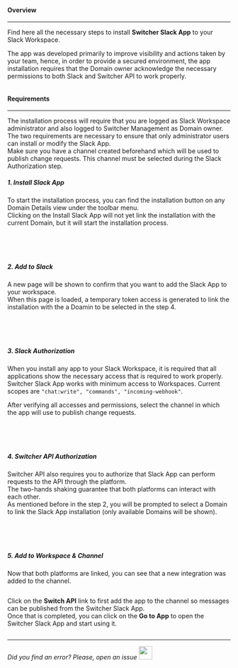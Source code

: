 #### Overview
* * *

Find here all the necessary steps to install **Switcher Slack App** to your Slack Workspace.

The app was developed primarily to improve visibility and actions taken by your team, hence, in order to provide a secured environment, the app installation requires that the Domain owner acknowledge the necessary permissions to both Slack and Switcher API to work properly.

<img src="[$ASSETS_LOCATION]/documentation/images/slack/switcherapi_slack_banner.png" class="image-style center width-70 dark-invert" alt=""/><p>

#### Requirements
* * *

The installation process will require that you are logged as Slack Workspace administrator and also logged to Switcher Management as Domain owner.</br>
The two requirements are necessary to ensure that only administrator users can install or modify the Slack App.</br>
Make sure you have a channel created beforehand which will be used to publish change requests. This channel must be selected during the Slack Authorization step.


##### 1. **Install Slack App**

To start the installation process, you can find the installation button on any Domain Details view under the toolbar menu.</br>
Clicking on the Install Slack App will not yet link the installation with the current Domain, but it will start the installation process.

<img src="[$ASSETS_LOCATION]/documentation/images/slack/install/slack_install.jpg" class="image-style center shadow dark-invert" alt=""/><p>

</br></br>

##### 2. **Add to Slack**

A new page will be shown to confirm that you want to add the Slack App to your workspace.</br>
When this page is loaded, a temporary token access is generated to link the installation with the a Doamin to be selected in the step 4.

<img src="[$ASSETS_LOCATION]/documentation/images/slack/install/slack_app_install.jpg" class="image-style center shadow dark-invert" alt=""/><p>

</br></br>

##### 3. **Slack Authorization**

When you install any app to your Slack Workspace, it is required that all applications show the necessary access that is required to work properly.</br>
Switcher Slack App works with minimum access to Workspaces. Current scopes are `"chat:write", "commands", "incoming-webhook"`.

After verifying all accesses and permissions, select the channel in which the app will use to publish change requests.</br>

<img src="[$ASSETS_LOCATION]/documentation/images/slack/install/slack_app_auth.jpg" class="image-style center shadow dark-invert" alt=""/><p>

</br></br>

##### 4. **Switcher API Authorization**

Switcher API also requires you to authorize that Slack App can perform requests to the API through the platform.</br>
The two-hands shaking guarantee that both platforms can interact with each other.</br>
As mentioned before in the step 2, you will be prompted to select a Domain to link the Slack App installation (only available Domains will be shown).

<img src="[$ASSETS_LOCATION]/documentation/images/slack/install/slack_switcher_auth.jpg" class="image-style center shadow dark-invert" alt=""/><p>

</br></br>

##### 5. **Add to Workspace & Channel**

Now that both platforms are linked, you can see that a new integration was added to the channel.

<img src="[$ASSETS_LOCATION]/documentation/images/slack/install/ext_slack_installed_message.png" class="image-style center shadow dark-invert" alt=""/><p>

Click on the **Switch API** link to first add the app to the channel so messages can be published from the Switcher Slack App.</br>
Once that is completed, you can click on the **Go to App** to open the Switcher Slack App and start using it.


<img src="[$ASSETS_LOCATION]/documentation/images/slack/install/ext_slack_installed_add_channel.png" class="image-style center shadow dark-invert" alt=""/><p>


* * *

*Did you find an error? Please, open an issue*
<a href="https://github.com/switcherapi/switcher-management/issues/new?title=fix:+[slack_installation.md]+-+[INSERT+SHORT+DESCRIPTION]" target="_blank">
    <img src="[$ASSETS_LOCATION]\github.svg" style="width: 30px;">
</a> 